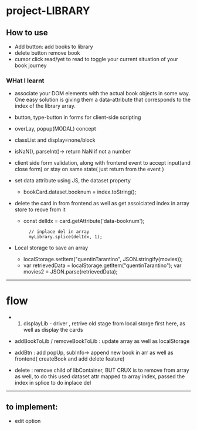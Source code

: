 # project-LIBRARY

## How to use
- Add button: add books to library
- delete button remove book
- cursor click read/yet to read to toggle your current situation of your book journey


### WHat I learnt
-  associate your DOM elements with the actual book objects in some way. One easy solution is giving them a data-attribute that corresponds to the index of the library array.

- button, type-button in forms for client-side scripting

- overLay, popup(MODAL) concept

- classList and display=none/block

- isNaN(), parseInt()-> return NaN if not a number

- client side form validation, along with frontend event to accept input(and close form)  or stay on same state( just return from the event )

- set data attribute using JS, the dataset property
    - bookCard.dataset.booknum = index.toString();

- delete the card in from frontend as well as get assoiciated index in array store to reove from it
    - const delIdx = card.getAttribute('data-booknum');

            // inplace del in array
            myLibrary.splice(delIdx, 1);


- Local storage to save an array
    - localStorage.setItem("quentinTarantino", JSON.stringify(movies));
    - var retrievedData = localStorage.getItem("quentinTarantino");
    var movies2 = JSON.parse(retrievedData);
________________________________________________________


# flow

- 1) displayLib - driver , retrive old stage from local storge first here, as well as display the cards

- addBookToLib / removeBookToLib : update array as well as localStorage

- addBtn : add popUp, subInfo-> append new book in arr as well as frontend( createBook and add delete feature)

- delete : remove child of libContainer, BUT CRUX is to remove from array as well, to do this used dataset attr mapped to array index, passed the index in splice to do inplace del

____________________________________________________

## to implement:

- edit option